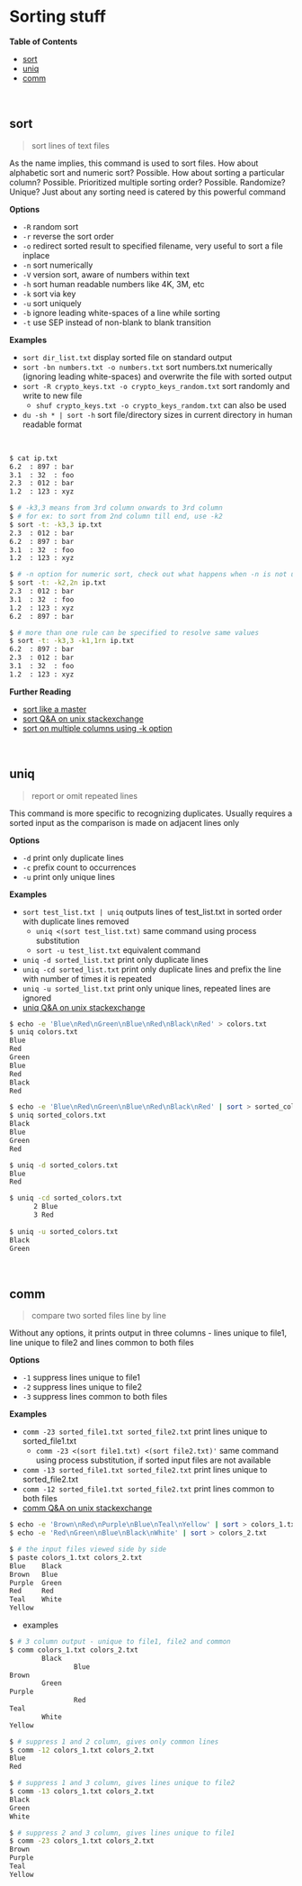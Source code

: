 # <a name="sorting-stuff"></a>Sorting stuff

**Table of Contents**

* [sort](#sort)
* [uniq](#uniq)
* [comm](#comm)

<br>

## <a name="sort"></a>sort

>sort lines of text files

As the name implies, this command is used to sort files. How about alphabetic sort and numeric sort? Possible. How about sorting a particular column? Possible. Prioritized multiple sorting order? Possible. Randomize? Unique? Just about any sorting need is catered by this powerful command

**Options**

* `-R` random sort
* `-r` reverse the sort order
* `-o` redirect sorted result to specified filename, very useful to sort a file inplace
* `-n` sort numerically
* `-V` version sort, aware of numbers within text
* `-h` sort human readable numbers like 4K, 3M, etc
* `-k` sort via key
* `-u` sort uniquely
* `-b` ignore leading white-spaces of a line while sorting
* `-t` use SEP instead of non-blank to blank transition

**Examples**

* `sort dir_list.txt` display sorted file on standard output
* `sort -bn numbers.txt -o numbers.txt` sort numbers.txt numerically (ignoring leading white-spaces) and overwrite the file with sorted output
* `sort -R crypto_keys.txt -o crypto_keys_random.txt` sort randomly and write to new file
	* `shuf crypto_keys.txt -o crypto_keys_random.txt` can also be used
* `du -sh * | sort -h` sort file/directory sizes in current directory in human readable format

<br>

```bash
$ cat ip.txt 
6.2  : 897 : bar
3.1  : 32  : foo
2.3  : 012 : bar
1.2  : 123 : xyz

$ # -k3,3 means from 3rd column onwards to 3rd column
$ # for ex: to sort from 2nd column till end, use -k2
$ sort -t: -k3,3 ip.txt 
2.3  : 012 : bar
6.2  : 897 : bar
3.1  : 32  : foo
1.2  : 123 : xyz

$ # -n option for numeric sort, check out what happens when -n is not used
$ sort -t: -k2,2n ip.txt 
2.3  : 012 : bar
3.1  : 32  : foo
1.2  : 123 : xyz
6.2  : 897 : bar

$ # more than one rule can be specified to resolve same values
$ sort -t: -k3,3 -k1,1rn ip.txt 
6.2  : 897 : bar
2.3  : 012 : bar
3.1  : 32  : foo
1.2  : 123 : xyz
```

**Further Reading**

* [sort like a master](http://www.skorks.com/2010/05/sort-files-like-a-master-with-the-linux-sort-command-bash/)
* [sort Q&A on unix stackexchange](https://unix.stackexchange.com/questions/tagged/sort?sort=votes&pageSize=15)
* [sort on multiple columns using -k option](https://unix.stackexchange.com/questions/249452/unix-multiple-column-sort-issue)

<br>

## <a name="uniq"></a>uniq

>report or omit repeated lines

This command is more specific to recognizing duplicates. Usually requires a sorted input as the comparison is made on adjacent lines only

**Options**

* `-d` print only duplicate lines
* `-c` prefix count to occurrences
* `-u` print only unique lines

**Examples**

* `sort test_list.txt | uniq` outputs lines of test_list.txt in sorted order with duplicate lines removed
	* `uniq <(sort test_list.txt)` same command using process substitution
	* `sort -u test_list.txt` equivalent command
* `uniq -d sorted_list.txt` print only duplicate lines
* `uniq -cd sorted_list.txt` print only duplicate lines and prefix the line with number of times it is repeated
* `uniq -u sorted_list.txt` print only unique lines, repeated lines are ignored
* [uniq Q&A on unix stackexchange](http://unix.stackexchange.com/questions/tagged/uniq?sort=votes&pageSize=15)

```bash
$ echo -e 'Blue\nRed\nGreen\nBlue\nRed\nBlack\nRed' > colors.txt 
$ uniq colors.txt 
Blue
Red
Green
Blue
Red
Black
Red

$ echo -e 'Blue\nRed\nGreen\nBlue\nRed\nBlack\nRed' | sort > sorted_colors.txt 
$ uniq sorted_colors.txt
Black
Blue
Green
Red

$ uniq -d sorted_colors.txt 
Blue
Red

$ uniq -cd sorted_colors.txt 
      2 Blue
      3 Red
      
$ uniq -u sorted_colors.txt 
Black
Green
```

<br>

## <a name="comm"></a>comm

>compare two sorted files line by line

Without any options, it prints output in three columns - lines unique to file1, line unique to file2 and lines common to both files

**Options**

* `-1` suppress lines unique to file1
* `-2` suppress lines unique to file2
* `-3` suppress lines common to both files

**Examples**

* `comm -23 sorted_file1.txt sorted_file2.txt` print lines unique to sorted_file1.txt
    * `comm -23 <(sort file1.txt) <(sort file2.txt)'` same command using process substitution, if sorted input files are not available
* `comm -13 sorted_file1.txt sorted_file2.txt` print lines unique to sorted_file2.txt
* `comm -12 sorted_file1.txt sorted_file2.txt` print lines common to both files
* [comm Q&A on unix stackexchange](http://unix.stackexchange.com/questions/tagged/comm?sort=votes&pageSize=15)

```bash
$ echo -e 'Brown\nRed\nPurple\nBlue\nTeal\nYellow' | sort > colors_1.txt 
$ echo -e 'Red\nGreen\nBlue\nBlack\nWhite' | sort > colors_2.txt 

$ # the input files viewed side by side
$ paste colors_1.txt colors_2.txt
Blue    Black
Brown   Blue
Purple  Green
Red     Red
Teal    White
Yellow  
```

* examples

```bash
$ # 3 column output - unique to file1, file2 and common
$ comm colors_1.txt colors_2.txt
        Black
                Blue
Brown
        Green
Purple
                Red
Teal
        White
Yellow 

$ # suppress 1 and 2 column, gives only common lines
$ comm -12 colors_1.txt colors_2.txt
Blue
Red

$ # suppress 1 and 3 column, gives lines unique to file2
$ comm -13 colors_1.txt colors_2.txt
Black
Green
White

$ # suppress 2 and 3 column, gives lines unique to file1
$ comm -23 colors_1.txt colors_2.txt
Brown
Purple
Teal
Yellow
```

